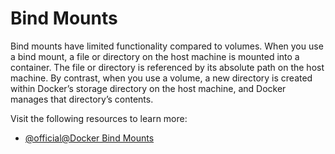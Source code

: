 # Bind Mounts

Bind mounts have limited functionality compared to volumes. When you use a bind mount, a file or directory on the host machine is mounted into a container. The file or directory is referenced by its absolute path on the host machine. By contrast, when you use a volume, a new directory is created within Docker’s storage directory on the host machine, and Docker manages that directory’s contents.

Visit the following resources to learn more:

- [@official@Docker Bind Mounts](https://docs.docker.com/storage/bind-mounts/)
